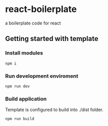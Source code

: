 # react-boilerplate
a boilerplate code for react

## Getting started with template

### Install modules

```
npm i
```

### Run development enviroment

```
npm run dev
```

### Build application

Template is configured to build into ./dist folder.

```
npm run build
```



